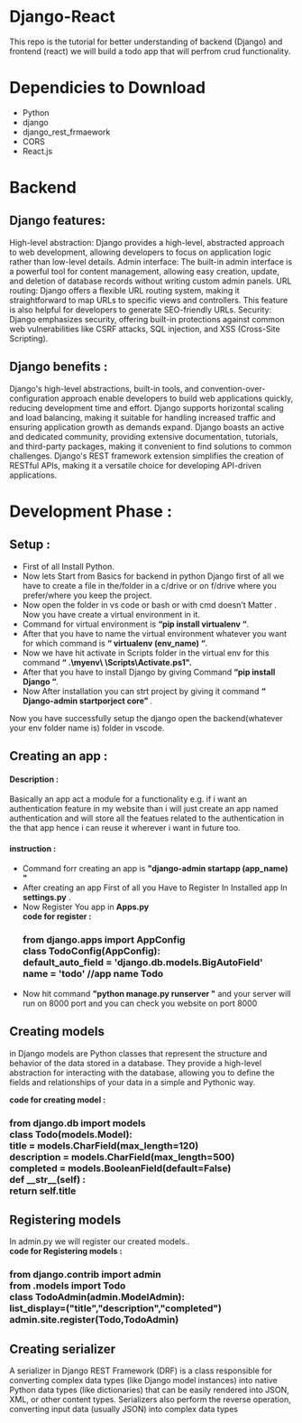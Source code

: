 ﻿# Django-React
This repo is the tutorial for better understanding of backend (Django) and frontend (react) we will build a todo app that will perfrom crud functionality.
<h1>Dependicies to Download</h1>
<ul>
 <li>Python</li> 
 <li>django</li> 
 <li>django_rest_frmaework</li>
  <li>CORS</li>
  <li>React.js</li>
</ul>
<h1>Backend</h1>
<h2>Django features:</h2>
High-level abstraction: Django provides a high-level, abstracted approach to web development, allowing developers to focus on application logic rather than low-level details.
Admin interface: The built-in admin interface is a powerful tool for content management, allowing easy creation, update, and deletion of database records without writing custom admin panels.
URL routing: Django offers a flexible URL routing system, making it straightforward to map URLs to specific views and controllers. This feature is also helpful for developers to generate SEO-friendly URLs.
Security: Django emphasizes security, offering built-in protections against common web vulnerabilities like CSRF attacks, SQL injection, and XSS (Cross-Site Scripting).
<h2>Django benefits :</h2>
Django's high-level abstractions, built-in tools, and convention-over-configuration approach enable developers to build web applications quickly, reducing development time and effort.
Django supports horizontal scaling and load balancing, making it suitable for handling increased traffic and ensuring application growth as demands expand.
Django boasts an active and dedicated community, providing extensive documentation, tutorials, and third-party packages, making it convenient to find solutions to common challenges.
Django's REST framework extension simplifies the creation of RESTful APIs, making it a versatile choice for developing API-driven applications.
<h1>Development Phase : </h1> 
<h2>Setup : </h2>
<ul>
<li>First of all Install Python.</li>
<li>Now lets Start from Basics for backend in python Django first of all we have to create a file in the/folder in a c/drive or on f/drive where you prefer/where you keep the project.</li>
<li>Now open the folder in vs code or bash or with cmd doesn’t Matter .
Now you have create a virtual environment in it.</li>
<li>Command for virtual environment is <b>“pip install virtualenv “</b>.</li>
<li>After that you have to name the virtual environment whatever you want for which command is <b>“   virtualenv (env_name) “</b>.</li>
<li>Now we have hit activate in Scripts folder in the virtual env for this command <b>“ .\myenv\ \Scripts\Activate.ps1".</b></li>
<li>After that you have to install Django by giving Command<b> “pip install Django “</b>.</li>
<li>Now After installation you can strt project by giving it command <b>“ Django-admin startporject core” </b>.
  </li></ul>

Now you have successfully setup  the django open the backend(whatever your env folder name is) folder in vscode.
<h2>Creating an app :</h2>
<h4> Description :</h4>
<p> Basically an app act a module for a functionality e.g. if i want an authentication feature in my website than i will just create an app named authentication and will store all the featues related to the authentication in the that app hence i can reuse it wherever i want in future too.</p>
<h4>instruction :</h4>
<ul>
  <li>Command forr creating an app is <b> "django-admin startapp (app_name)
"</b></li>
  <li> After creating an app First of all you Have to Register In Installed app In <b>settings.py</b> . </li>
  <li>Now Register You app in <b>Apps.py</b>
    <br>
  <b>code for register  : </b>
      <br> <h3><b>from django.apps import AppConfig  <br>
class TodoConfig(AppConfig):   <br>
    default_auto_field = 'django.db.models.BigAutoField'
      <br>
    name = 'todo'  //app name Todo
</b></h3>

  </li>
    <li>Now hit command <b> "python manage.py runserver "</b> and your server will run on 8000 port and you can check you website on port 8000</li>
</ul>

<h2>Creating models</h2>
   <p> in Django models are Python classes that represent the structure and behavior of the data stored in a database. They provide a high-level abstraction for interacting with the database, allowing you to define the fields and relationships of your data in a simple and Pythonic way.</p>
 <b>code for creating model  : </b>
      <br> <h3><b>from django.db import models <br>
class Todo(models.Model):   <br>
    title = models.CharField(max_length=120)
      <br>
   description = models.CharField(max_length=500)
    <br>
   completed = models.BooleanField(default=False)
   <br>
   def __str__(self) :    <br>
          return self.title
</b></h3>

<h2> Registering models</h2>
In admin.py we will register our created models.. <br>
 <b>code for Registering models  : </b>
      <br> <h3><b>from django.contrib import admin <br>
        from .models import Todo <br>
class TodoAdmin(admin.ModelAdmin): <br>
      list_display=("title","description","completed")
      <br>
          admin.site.register(Todo,TodoAdmin)
</b></h3>
<h2>Creating serializer</h2>

<p> A serializer in Django REST Framework (DRF) is a class responsible for converting complex data types (like Django model instances) into native Python data types (like dictionaries) that can be easily rendered into JSON, XML, or other content types. Serializers also perform the reverse operation, converting input data (usually JSON) into complex data types</p>

